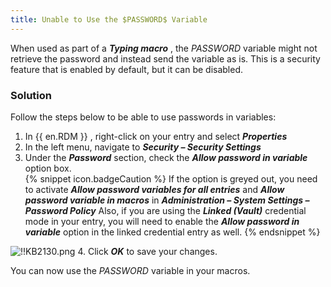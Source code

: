 ```yaml
---
title: Unable to Use the $PASSWORD$ Variable
---
```

When used as part of a ***Typing macro*** , the $PASSWORD$ variable might not retrieve the password and instead send the variable as is. This is a security feature that is enabled by default, but it can be disabled.
### Solution
Follow the steps below to be able to use passwords in variables:
1. In {{ en.RDM }} , right-click on your entry and select ***Properties***
1. In the left menu, navigate to ***Security – Security Settings***
1. Under the ***Password*** section, check the ***Allow password in variable*** option box.  
{% snippet icon.badgeCaution %}
If the option is greyed out, you need to activate ***Allow password variables for all entries*** and ***Allow password variable in macros*** in ***Administration – System Settings – Password Policy***
Also, if you are using the ***Linked (Vault)*** credential mode in your entry, you will need to enable the ***Allow password in variable*** option in the linked credential entry as well.
{% endsnippet %}  

![!!KB2130.png](/img/en/kb/KB2130.png)
4. Click ***OK*** to save your changes.  

You can now use the $PASSWORD$ variable in your macros.
